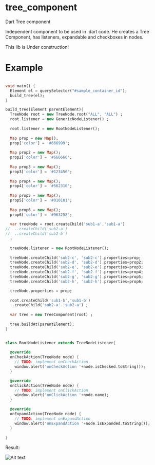 # tree_component
Dart Tree component

Independent component to be used in .dart code.
He creates a Tree Component, has listeners, expandable and checkboxes in nodes.


This lib is Under construction!


# Example

```dart

void main() {
  Element el = querySelector("#sample_container_id");
  build_tree(el);
}

build_tree(Element parentElement){
  TreeNode root = new TreeNode.root("ALL", "ALL") ;
  root.listener = new GenericNodeListener() ;
  
  root.listener = new RootNodeListener();
  
  Map prop = new Map();
  prop['color'] = '#666999';
  
  Map prop2 = new Map();
  prop2['color'] = '#666666';
    
  Map prop3 = new Map();
  prop3['color'] = '#123456';
      
  Map prop4 = new Map();
  prop4['color'] = '#562310';
        
  Map prop5 = new Map();
  prop5['color'] = '#010101';
          
  Map prop6 = new Map();
  prop6['color'] = '#963258';
  
  var treeNode = root.createChild('sub1-a','sub1-a')
//  ..createChild('sub2-a')
//  ..createChild('sub2-b')
  ;
  
  treeNode.listener = new RootNodeListener();
  
  treeNode.createChild('sub2-c', 'sub2-c').properties=prop;
  treeNode.createChild('sub2-d', 'sub2-d').properties=prop2;
  treeNode.createChild('sub2-e', 'sub2-e').properties=prop3;
  treeNode.createChild('sub2-f', 'sub2-f').properties=prop4;
  treeNode.createChild('sub2-g', 'sub2-g').properties=prop5;
  treeNode.createChild('sub2-h', 'sub2-h').properties=prop6;

  treeNode.properties = prop;
  
  root.createChild('sub1-b','sub1-b')
  ..createChild('sub2-a'.'sub2-a') ;
  
  var tree = new TreeComponent(root) ;
  
  tree.buildAt(parentElement);
}


class RootNodeListener extends TreeNodeListener{
  
  @override
  onCheckAction(TreeNode node) {
    // TODO: implement onCheckAction
    window.alert('onCheckAction '+node.isChecked.toString());
  }

  @override
  onClickAction(TreeNode node) {
    // TODO: implement onClickAction
    window.alert('onClickAction '+node.name);
  }

  @override
  onExpandAction(TreeNode node) {
    // TODO: implement onExpandAction
    window.alert('onExpandAction '+node.isExpanded.toString());
  }
  
}

```

Result:

![Alt text](https://lh4.googleusercontent.com/Ac7_f1DAh6t9Xqw-LEl4IJkVEflZ5YkVFLsNsYdUU7QVDh3gfkyE6gpwBg_VEdSiIEqCbQ=w1511-h669)